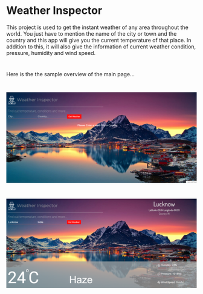 # Weather Inspector
This project is used to get the instant weather of any area throughout the world. You just have to mention the name of the city or town and the country and this app will give you the current temperature of that place. In addition to this, it will also give the information of current weather condition, pressure, humidity and wind speed.
#
Here is the the sample overview of the main page...
# 
![](main2.png)
# 
![](main1.png)
